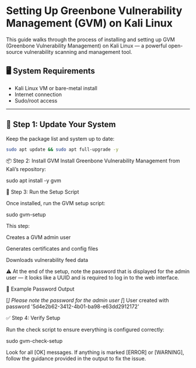 # Setting Up Greenbone Vulnerability Management (GVM) on Kali Linux

This guide walks through the process of installing and setting up GVM (Greenbone Vulnerability Management) on Kali Linux — a powerful open-source vulnerability scanning and management tool.

## 🖥️ System Requirements

- Kali Linux VM or bare-metal install
- Internet connection
- Sudo/root access

---

## 🔧 Step 1: Update Your System

Keep the package list and system up to date:

```bash
sudo apt update && sudo apt full-upgrade -y
```
📦 Step 2: Install GVM
Install Greenbone Vulnerability Management from Kali’s repository:

sudo apt install -y gvm

🔄 Step 3: Run the Setup Script

Once installed, run the GVM setup script:

sudo gvm-setup

This step:

Creates a GVM admin user

Generates certificates and config files

Downloads vulnerability feed data

⚠️ At the end of the setup, note the password that is displayed for the admin user — it looks like a UUID and is required to log in to the web interface.

🔐 Example Password Output

[*] Please note the password for the admin user
[*] User created with password '5d4e2b62-3412-4b01-ba98-e63dd2912172'

✅ Step 4: Verify Setup

Run the check script to ensure everything is configured correctly:

sudo gvm-check-setup

Look for all [OK] messages. If anything is marked [ERROR] or [WARNING], follow the guidance provided in the output to fix the issue.
